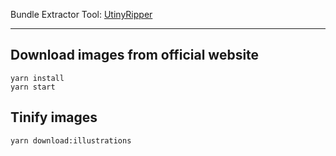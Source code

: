 Bundle Extractor Tool: [UtinyRipper](https://github.com/mafaca/UtinyRipper)

---

## Download images from official website

```shell
yarn install
yarn start
```

## Tinify images

```shell
yarn download:illustrations
```
